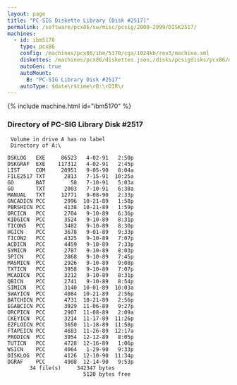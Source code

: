 ```yaml
---
layout: page
title: "PC-SIG Diskette Library (Disk #2517)"
permalink: /software/pcx86/sw/misc/pcsig/2000-2999/DISK2517/
machines:
  - id: ibm5170
    type: pcx86
    config: /machines/pcx86/ibm/5170/cga/1024kb/rev3/machine.xml
    diskettes: /machines/pcx86/diskettes.json,/disks/pcsigdisks/pcx86/diskettes.json
    autoGen: true
    autoMount:
      B: "PC-SIG Library Disk #2517"
    autoType: $date\r$time\rB:\rDIR\r
---
```


{% include machine.html id="ibm5170" %}

### Directory of PC-SIG Library Disk #2517

     Volume in drive A has no label
     Directory of A:\

    DSKLOG   EXE     86523   4-02-91   2:50p
    DSKGRAF  EXE    117312   4-02-91   2:45p
    LIST     COM     20951   9-05-90   8:04a
    FILE2517 TXT      2813   7-15-91  10:25a
    GO       BAT        58   7-10-91   5:03a
    GO       TXT      2003   7-10-91   6:38a
    MANUAL   TXT     12771   9-08-90   2:33p
    GNCADICN PCC      2996  10-21-89   1:58p
    PBRSHICN PCC      4138  10-21-89   1:59p
    ORCICN   PCC      2704   9-10-89   6:36p
    KIDGICN  PCC      3524   9-10-89   8:31p
    TICON5   PCC      3482   9-10-89   8:30p
    HGICN    PCC      3678   9-01-89   9:33p
    TICON2   PCC      4325   9-10-89   7:07p
    ACDICN   PCC      4459   9-10-89   7:33p
    SYMICN   PCC      2787   9-10-89   8:03p
    SPICN    PCC      2868   9-10-89   7:45p
    MASMICN  PCC      2926   9-10-89   9:08p
    TXTICN   PCC      3958   9-10-89   7:07p
    MCADICN  PCC      3212   9-10-89   8:31p
    QBICN    PCC      2741   9-10-89   8:54p
    SIMICN   PCC      3140  10-01-89  10:03a
    SWAYICN  PCC      4084  10-21-89   2:56p
    BATCHICN PCC      4731  10-21-89   2:56p
    EGABCICN PCC      3929  11-06-89   9:27p
    ORCPICN  PCC      2907  11-08-89   2:09a
    CKEYICN  PCC      3214  11-17-89  11:26p
    EZFLOICN PCC      3650  11-18-89  11:58p
    FTAPEICN PCC      4683  11-26-89  12:17a
    PRODICN  PCC      3954  12-12-89   8:05p
    TUTICN   PCC      4728  12-16-89   1:06p
    WSICN    PCC      4064   1-29-90   9:33p
    DISKLOG  PCC      4126  12-10-90  11:34p
    DGRAF    PCC      4908  12-14-90   9:53p
           34 file(s)     342347 bytes
                            5120 bytes free
